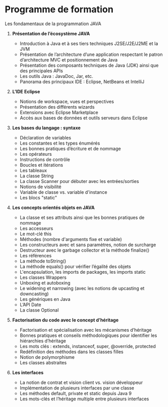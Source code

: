 # Programme de formation  
Les fondamentaux de la programmation JAVA

1. **Présentation de l’écosystème JAVA**  
    - Introduction à Java et à ses tiers techniques J2SE/J2E/J2ME et la JVM  
    - Présentation de l’architecture d’une application respectant le patron d’architecture MVC et positionnement de Java  
    - Présentation des composants techniques de Java (JDK) ainsi que des principales APIs  
    - Les outils Java : JavaDoc, Jar, etc.  
    - Panorama des principaux IDE : Eclipse, NetBeans et IntelliJ  

2. **L’IDE Eclipse**  
    - Notions de workspace, vues et perspectives  
    - Présentation des différents wizards  
    - Extensions avec Eclipse Marketplace  
    - Accès aux bases de données et outils serveurs dans Eclipse  

3. **Les bases du langage : syntaxe**  
    - Déclaration de variables  
    - Les constantes et les types énumérés  
    - Les bonnes pratiques d’écriture et de nommage  
    - Les opérateurs  
    - Instructions de contrôle  
    - Boucles et itérations  
    - Les tableaux  
    - La classe String  
    - La classe Scanner pour débuter avec les entrées/sorties  
    - Notions de visibilité  
    - Variable de classe vs. variable d'instance  
    - Les blocs "static"  

4. **Les concepts orientés objets en JAVA**  
    - La classe et ses attributs ainsi que les bonnes pratiques de nommage  
    - Les accesseurs  
    - Le mot-clé this  
    - Méthodes (nombre d'arguments fixe et variable)  
    - Les constructeurs avec et sans paramètres, notion de surcharge  
    - Destructeur avec le garbage collector et la méthode finalize()  
    - Les références  
    - La méthode toString()  
    - La méthode equals() pour vérifier l’égalité des objets  
    - L'encapsulation, les imports de packages, les imports static  
    - Les classes Wrappers  
    - Unboxing et autoboxing  
    - Le widening et narrowing (avec les notions de upcasting et downcasting)  
    - Les génériques en Java  
    - L’API Date  
    - La classe Optional  

5. **Factorisation du code avec le concept d’héritage**  
    - Factorisation et spécialisation avec les mécanismes d’héritage  
    - Bonnes pratiques et conseils méthodologiques pour identifier les hiérarchies d’héritage  
    - Les mots clés : extends, instanceof, super, @override, protected  
    - Redéfinition des méthodes dans les classes filles  
    - Notion de polymorphisme  
    - Les classes abstraites  

6. **Les interfaces**  
    - La notion de contrat et vision client vs. vision développeur  
    - Implémentation de plusieurs interfaces par une classe  
    - Les méthodes default, private et static depuis Java 9  
    - Les mots-clés et l’héritage multiple entre plusieurs interfaces  

